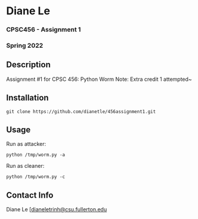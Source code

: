 # Diane Le
### CPSC456 - Assignment 1
### Spring 2022


## Description
Assignment #1 for CPSC 456: Python Worm 
Note: Extra credit 1 attempted~

## Installation

```
git clone https://github.com/dianetle/456assignment1.git
```

## Usage

Run as attacker:
```
python /tmp/worm.py -a
```

Run as cleaner:
```
python /tmp/worm.py -c
```

## Contact Info

Diane Le [dianeletrinh@csu.fullerton.edu

